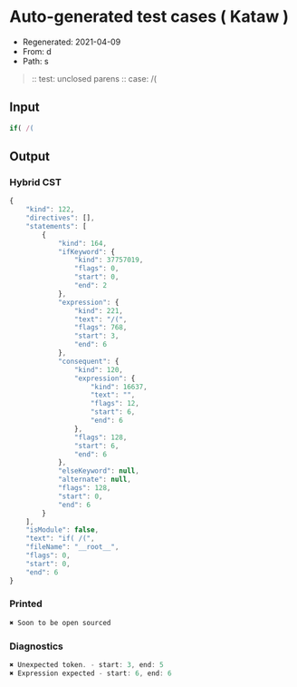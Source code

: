 # Auto-generated test cases ( Kataw )
- Regenerated: 2021-04-09
- From: d
- Path: s
> :: test: unclosed parens
> :: case: /(
## Input

`````js
if( /(
`````

## Output

### Hybrid CST

```javascript
{
    "kind": 122,
    "directives": [],
    "statements": [
        {
            "kind": 164,
            "ifKeyword": {
                "kind": 37757019,
                "flags": 0,
                "start": 0,
                "end": 2
            },
            "expression": {
                "kind": 221,
                "text": "/(",
                "flags": 768,
                "start": 3,
                "end": 6
            },
            "consequent": {
                "kind": 120,
                "expression": {
                    "kind": 16637,
                    "text": "",
                    "flags": 12,
                    "start": 6,
                    "end": 6
                },
                "flags": 128,
                "start": 6,
                "end": 6
            },
            "elseKeyword": null,
            "alternate": null,
            "flags": 128,
            "start": 0,
            "end": 6
        }
    ],
    "isModule": false,
    "text": "if( /(",
    "fileName": "__root__",
    "flags": 0,
    "start": 0,
    "end": 6
}
```

### Printed

```javascript
✖ Soon to be open sourced
```

### Diagnostics

```javascript
✖ Unexpected token. - start: 3, end: 5
✖ Expression expected - start: 6, end: 6

```

